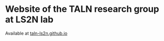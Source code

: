 # Website of the TALN research group at LS2N lab

Available at [taln-ls2n.github.io](https://taln-ls2n.github.io)
